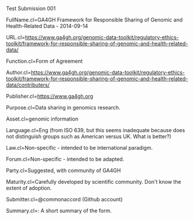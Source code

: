 Test Submission 001

FullName.cl=GA4GH Framework for Responsible Sharing of Genomic and Health-Related Data - 2014-09-14

URL.cl=https://www.ga4gh.org/genomic-data-toolkit/regulatory-ethics-toolkit/framework-for-responsible-sharing-of-genomic-and-health-related-data/

Function.cl=Form of Agreement

Author.cl=https://www.ga4gh.org/genomic-data-toolkit/regulatory-ethics-toolkit/framework-for-responsible-sharing-of-genomic-and-health-related-data/contributers/

Publisher.cl=https://www.ga4gh.org

Purpose.cl=Data sharing in genomics research.

Asset.cl=genomic information

Language.cl=Eng (from ISO 639, but this seems inadequate because does not distinguish groups such as American versus UK.  What is better?)

Law.cl=Non-specific - intended to be international paradigm.

Forum.cl=Non-specific - intended to be adapted.

Party.cl=Suggested, with community of GA4GH

Maturity.cl=Carefully developed by scientific community.  Don't know the extent of adoption.

Submitter.cl=@commonaccord  (Github account)

Summary.cl=:  A short summary of the form.
